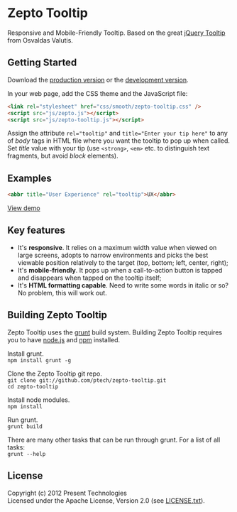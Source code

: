 # Zepto Tooltip

Responsive and Mobile-Friendly Tooltip. Based on the great [jQuery Tooltip](http://osvaldas.info/u/p4Yk) from Osvaldas Valutis.

## Getting Started
Download the [production version][min] or the [development version][max].

[min]: https://raw.github.com/ptech/zepto-tooltip/master/dist/zepto-tooltip.min.js
[max]: https://raw.github.com/ptech/zepto-tooltip/master/dist/zepto-tooltip.js

In your web page, add the CSS theme and the JavaScript file:

```html
<link rel="stylesheet" href="css/smooth/zepto-tooltip.css" />
<script src="js/zepto.js"></script>
<script src="js/zepto-tooltip.js"></script>
```

Assign the attribute ```rel="tooltip"``` and ```title="Enter your tip here"``` to any of _body_ tags in HTML file where you want the tooltip to pop up when called. Set _title_ value with your tip (use ```<strong>```, ```<em>``` etc. to distinguish text fragments, but avoid _block_ elements).

## Examples

```html
<abbr title="User Experience" rel="tooltip">UX</abbr>
```

[View demo](http://ptech.github.com/zepto-tooltip)

## Key features

* It's **responsive**. It relies on a maximum width value when viewed on large screens, adopts to narrow environments and picks the best viewable position relatively to the target (top, bottom; left, center, right);
* It's **mobile-friendly**. It pops up when a call-to-action button is tapped and disappears when tapped on the tooltip itself;
* It's **HTML formatting capable**. Need to write some words in italic or so? No problem, this will work out.

## Building Zepto Tooltip
Zepto Tooltip uses the [grunt](http://github.com/cowboy/grunt) build system. Building Zepto Tooltip requires you to have [node.js](http://nodejs.org/) and [npm](http://npmjs.org/) installed.

Install grunt.  
```npm install grunt -g```

Clone the Zepto Tooltip git repo.  
```git clone git://github.com/ptech/zepto-tooltip.git```  
```cd zepto-tooltip```

Install node modules.  
```npm install```

Run grunt.  
```grunt build```

There are many other tasks that can be run through grunt. For a list of all tasks:  
```grunt --help```

## License
Copyright (c) 2012 Present Technologies  
Licensed under the Apache License, Version 2.0 (see [LICENSE.txt](https://github.com/ptech/zepto-tooltip/blob/master/LICENSE.txt)).
